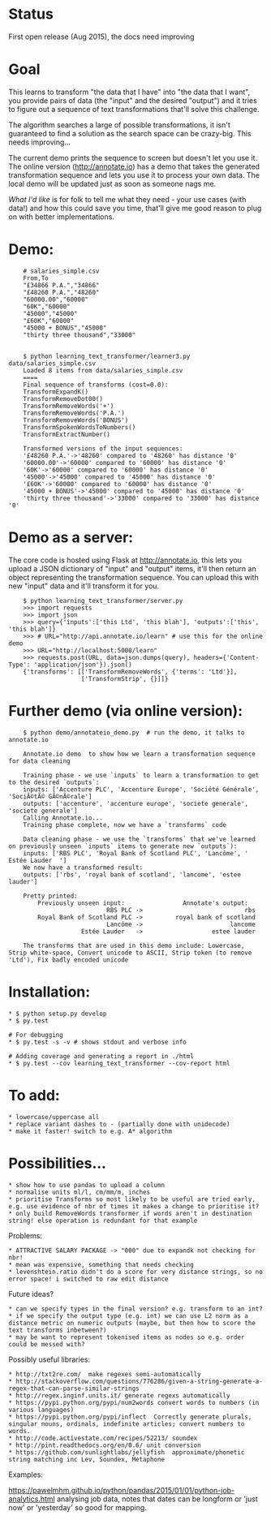 

# Status

First open release (Aug 2015), the docs need improving

# Goal

This learns to transform "the data that I have" into "the data that I want", you provide pairs of data (the "input" and the desired "output") and it tries to figure out a sequence of text transformations that'll solve this challenge.

The algorithm searches a large of possible transformations, it isn't guaranteed to find a solution as the search space can be crazy-big. This needs improving...

The current demo prints the sequence to screen but doesn't let you use it. The online version (http://annotate.io) has a demo that takes the generated transformation sequence and lets you use it to process your own data. The local demo will be updated just as soon as someone nags me.

*What I'd like* is for folk to tell me what they need - your use cases (with data!) and how this could save you time, that'll give me good reason to plug on with better implementations.


# Demo:

```
    # salaries_simple.csv
    From,To
    "£34866 P.A.","34866"
    "£48260 P.A.","48260"
    "60000.00","60000"
    "60K","60000"
    "45000","45000"
    "£60K","60000"
    "45000 + BONUS","45000"
    "thirty three thousand","33000"
    

    $ python learning_text_transformer/learner3.py data/salaries_simple.csv 
    Loaded 8 items from data/salaries_simple.csv
    ====
    Final sequence of transforms (cost=0.0):
    TransformExpandK()
    TransformRemoveDot00()
    TransformRemoveWords('+')
    TransformRemoveWords('P.A.')
    TransformRemoveWords('BONUS')
    TransformSpokenWordsToNumbers()
    TransformExtractNumber()

    Transformed versions of the input sequences:
    '£48260 P.A.'->'48260' compared to '48260' has distance '0'
    '60000.00'->'60000' compared to '60000' has distance '0'
    '60K'->'60000' compared to '60000' has distance '0'
    '45000'->'45000' compared to '45000' has distance '0'
    '£60K'->'60000' compared to '60000' has distance '0'
    '45000 + BONUS'->'45000' compared to '45000' has distance '0'
    'thirty three thousand'->'33000' compared to '33000' has distance '0'
```




# Demo as a server:

The core code is hosted using Flask at http://annotate.io, this lets you upload a JSON dictionary of "input" and "output" items, it'll then return an object representing the transformation sequence. You can upload this with new "input" data and it'll transform it for you.

```
    $ python learning_text_transformer/server.py
    >>> import requests
    >>> import json
    >>> query={'inputs':['this Ltd', 'this blah'], 'outputs':['this', 'this blah']}
    >>> # URL="http://api.annotate.io/learn" # use this for the online demo
    >>> URL="http://localhost:5000/learn"
    >>> requests.post(URL, data=json.dumps(query), headers={'Content-Type': 'application/json'}).json()
    {'transforms': [['TransformRemoveWords', {'terms': 'Ltd'}],
                    ['TransformStrip', {}]]}
```  

# Further demo (via online version):

```
    $ python demo/annotateio_demo.py  # run the demo, it talks to annotate.io

    Annotate.io demo  to show how we learn a transformation sequence for data cleaning

    Training phase - we use `inputs` to learn a transformation to get to the desired `outputs`:
    inputs: ['Accenture PLC', 'Accenture Europe', 'Société Générale', 'SociÃ©tÃ© GÃ©nÃ©rale']
    outputs: ['accenture', 'accenture europe', 'societe generale', 'societe generale']
    Calling Annotate.io...
    Training phase complete, now we have a `transforms` code

    Data cleaning phase - we use the `transforms` that we've learned on previously unseen `inputs` items to generate new `outputs`):
    inputs: ['RBS PLC', 'Royal Bank of Scotland PLC', 'Lancôme', ' Estée Lauder  ']
    We now have a transformed result:
    outputs: ['rbs', 'royal bank of scotland', 'lancome', 'estee lauder']

    Pretty printed:
        Previously unseen input:                Annotate's output:
                           RBS PLC ->                            rbs
        Royal Bank of Scotland PLC ->         royal bank of scotland
                           Lancôme ->                        lancome
                    Estée Lauder   ->                   estee lauder

    The transforms that are used in this demo include: Lowercase, Strip white-space, Convert unicode to ASCII, Strip token (to remove 'Ltd'), Fix badly encoded unicode

```

# Installation:

    * $ python setup.py develop
    * $ py.test
    
    # For debugging
    * $ py.test -s -v # shows stdout and verbose info 

    # Adding coverage and generating a report in ./html
    * $ py.test --cov learning_text_transformer --cov-report html



# To add:

    * lowercase/uppercase all
    * replace variant dashes to - (partially done with unidecode)
    * make it faster! switch to e.g. A* algorithm

# Possibilities...
    * show how to use pandas to upload a column
    * normalise units ml/l, cm/mm/m, inches
    * prioritise Transforms so most likely to be useful are tried early, e.g. use evidence of nbr of times it makes a change to prioritise it?
    * only build RemoveWords transformer if words aren't in destination string! else operation is redundant for that example

Problems:

    * ATTRACTIVE SALARY PACKAGE -> "000" due to expandk not checking for nbr!
    * mean was expensive, something that needs checking
    * levenshtein.ratio didn't do a score for very distance strings, so no error space! i switched to raw edit distance

Future ideas?
 
    * can we specify types in the final version? e.g. transform to an int?
    * if we specify the output type (e.g. int) we can use L2 norm as a distance metric on numeric outputs (maybe, but then how to score the text transforms inbetween?)
    * may be want to represent tokenised items as nodes so e.g. order could be messed with?


Possibly useful libraries:

    * http://txt2re.com/  make regexes semi-automatically
    * http://stackoverflow.com/questions/776286/given-a-string-generate-a-regex-that-can-parse-similar-strings
    * http://regex.inginf.units.it/ generate regexs automatically
    * https://pypi.python.org/pypi/num2words convert words to numbers (in various languages)
    * https://pypi.python.org/pypi/inflect  Correctly generate plurals, singular nouns, ordinals, indefinite articles; convert numbers to words.
    * http://code.activestate.com/recipes/52213/ soundex
    * http://pint.readthedocs.org/en/0.6/ unit conversion
    * https://github.com/sunlightlabs/jellyfish  approximate/phonetic string matching inc Lev, Soundex, Metaphone

Examples:

https://pawelmhm.github.io/python/pandas/2015/01/01/python-job-analytics.html analysing job data, notes that dates can be longform or 'just now' or 'yesterday' so good for mapping. 

